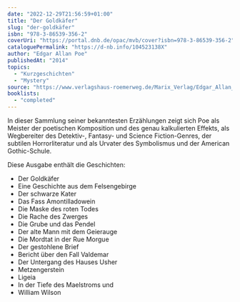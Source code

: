 ```yaml
---
date: "2022-12-29T21:56:59+01:00"
title: "Der Goldkäfer"
slug: "der-goldkäfer"
isbn: "978-3-86539-356-2"
coverUri: "https://portal.dnb.de/opac/mvb/cover?isbn=978-3-86539-356-2"
cataloguePermalink: "https://d-nb.info/104523138X"
author: "Edgar Allan Poe"
publishedAt: "2014"
topics:
  - "Kurzgeschichten"
  - "Mystery"
source: "https://www.verlagshaus-roemerweg.de/Marix_Verlag/Edgar_Allan_Poe-Der_Goldkaefer-EAN:9783865393562.html"
booklists:
  - "completed"
---
```

In dieser Sammlung seiner bekanntesten Erzählungen zeigt sich Poe als Meister 
der poetischen Komposition und des genau kalkulierten Effekts, als Wegbereiter 
des Detektiv-, Fantasy- und Science Fiction-Genres, der subtilen Horrorliteratur 
und als Urvater des Symbolismus und der American Gothic-Schule.

Diese Ausgabe enthält die Geschichten:

* Der Goldkäfer
* Eine Geschichte aus dem Felsengebirge
* Der schwarze Kater
* Das Fass Amontilladowein
* Die Maske des roten Todes
* Die Rache des Zwerges
* Die Grube und das Pendel
* Der alte Mann mit dem Geierauge
* Die Mordtat in der Rue Morgue
* Der gestohlene Brief
* Bericht über den Fall Valdemar
* Der Untergang des Hauses Usher
* Metzengerstein
* Ligeia
* In der Tiefe des Maelstroms und 
* William Wilson